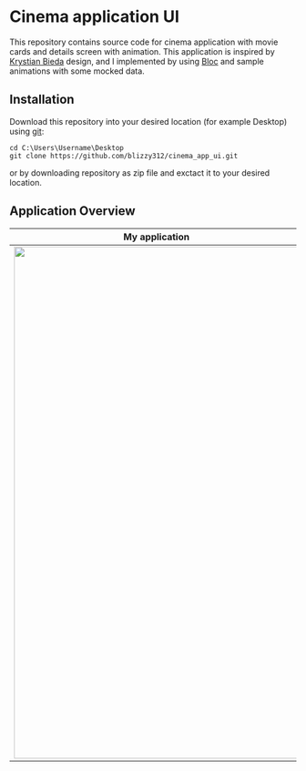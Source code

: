 # Cinema application UI
This repository contains source code for cinema application with movie cards and details screen with animation. This application is inspired by [Krystian Bieda](https://dribbble.com/shots/5309805-Cinema-App) design, and I implemented by using [Bloc](https://pub.dev/packages/bloc) and sample animations with some mocked data.


## Installation
Download this repository into your desired location (for example Desktop) using [git](https://git-scm.com/):
```
cd C:\Users\Username\Desktop
git clone https://github.com/blizzy312/cinema_app_ui.git
```
or by downloading repository as zip file and exctact it to your desired location.

## Application Overview
<table >
  <thead>
        <tr>
            <th>My application</th>
        </tr>
  </thead>
  <tbody>
        <tr>
          <td align="center"><img src="/cinema_app_ui.gif"  width="500" height="900"/></td>
        </tr>
  </tbody>
  
</table>
